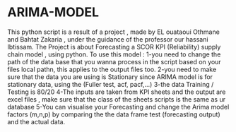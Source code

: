 # ARIMA-MODEL
This python script is a result of a project , made by EL ouataoui Othmane and Bahtat Zakaria , under the guidance of the professor our hassani Ibtissam. 
The Project is about Forecasting a SCOR KPI (Reliability) supply chain model , using python. 
To use this model :
1-you need to change the path of the data base that you wanna process in the script based on your files local pathn, this applies to the output files too.
2-you need to make sure that the data you are using is Stationary since ARIMA model is for stationary data, using the (Fuller test, acf, pacf,...)
3-the data Training / Testing is 80/20
4-The inputs are taken from  KPI sheets and the output are excel files , make sure that the class of the sheets scripts is the same as ur database 
5-You can visualise your Forecasting and change the Arima model factors (m,n,p) by comparing the the data frame test (forecasting output) and the actual data.
